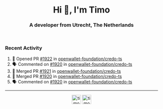 <h1 align="center">Hi 👋, I'm Timo</h1>
<h3 align="center">A developer from Utrecht, The Netherlands</h3>
<br/>
<!-- https://github.com/rahuldkjain/github-profile-readme-generator --!>

<!--  <p align="left"><img src="https://github-readme-stats.vercel.app/api?username=timoglastra&show_icons=true&count_private=true&" alt="timoglastra" /></p> --!>

<!--
Github language stats
<p align="left"><img src="https://github-readme-stats.vercel.app/api/top-langs/?username=timoglastra&layout=compact" alt="timoglastra" /><p>
-->

<!-- Codestats language stats -->
<!-- <p align="left"><img src="https://codestats-readme.vercel.app/api/top-langs/?username=timoglastra&layout=compact&language_count=12" alt="timoglastra" /><p>    --!>
  
<h3>Recent Activity</h3>

<!--START_SECTION:activity-->
1. 💪 Opened PR [#1922](https://github.com/openwallet-foundation/credo-ts/pull/1922) in [openwallet-foundation/credo-ts](https://github.com/openwallet-foundation/credo-ts)
2. 🗣 Commented on [#1920](https://github.com/openwallet-foundation/credo-ts/pull/1920#issuecomment-2188429891) in [openwallet-foundation/credo-ts](https://github.com/openwallet-foundation/credo-ts)
3. 🎉 Merged PR [#1921](https://github.com/openwallet-foundation/credo-ts/pull/1921) in [openwallet-foundation/credo-ts](https://github.com/openwallet-foundation/credo-ts)
4. 🎉 Merged PR [#1920](https://github.com/openwallet-foundation/credo-ts/pull/1920) in [openwallet-foundation/credo-ts](https://github.com/openwallet-foundation/credo-ts)
5. 🗣 Commented on [#1920](https://github.com/openwallet-foundation/credo-ts/pull/1920#issuecomment-2188414742) in [openwallet-foundation/credo-ts](https://github.com/openwallet-foundation/credo-ts)
<!--END_SECTION:activity-->

---

<p align="center">
<a href="https://twitter.com/timoglastra" target="blank"><img align="center" src="https://cdn.jsdelivr.net/npm/simple-icons@3.0.1/icons/twitter.svg" alt="timoglastra" height="30" width="30" /></a>
<a href="https://linkedin.com/in/timoglastra" target="blank"><img align="center" src="https://cdn.jsdelivr.net/npm/simple-icons@3.0.1/icons/linkedin.svg" alt="timoglastra" height="30" width="30" /></a>
</p>




